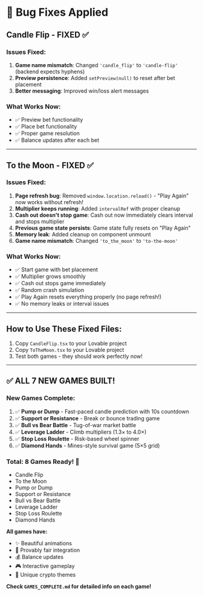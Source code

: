 # 🐛 Bug Fixes Applied

## Candle Flip - FIXED ✅

### Issues Fixed:
1. **Game name mismatch**: Changed `'candle_flip'` to `'candle-flip'` (backend expects hyphens)
2. **Preview persistence**: Added `setPreview(null)` to reset after bet placement  
3. **Better messaging**: Improved win/loss alert messages

### What Works Now:
- ✅ Preview bet functionality
- ✅ Place bet functionality  
- ✅ Proper game resolution
- ✅ Balance updates after each bet

---

## To the Moon - FIXED ✅

### Issues Fixed:
1. **Page refresh bug**: Removed `window.location.reload()` - "Play Again" now works without refresh!
2. **Multiplier keeps running**: Added `intervalRef` with proper cleanup
3. **Cash out doesn't stop game**: Cash out now immediately clears interval and stops multiplier
4. **Previous game state persists**: Game state fully resets on "Play Again"
5. **Memory leak**: Added cleanup on component unmount
6. **Game name mismatch**: Changed `'to_the_moon'` to `'to-the-moon'`

### What Works Now:
- ✅ Start game with bet placement
- ✅ Multiplier grows smoothly
- ✅ Cash out stops game immediately
- ✅ Random crash simulation
- ✅ Play Again resets everything properly (no page refresh!)
- ✅ No memory leaks or interval issues

---

## How to Use These Fixed Files:

1. Copy `CandleFlip.tsx` to your Lovable project
2. Copy `ToTheMoon.tsx` to your Lovable project  
3. Test both games - they should work perfectly now!

---

## ✅ ALL 7 NEW GAMES BUILT!

### New Games Complete:
1. ✅ **Pump or Dump** - Fast-paced candle prediction with 10s countdown
2. ✅ **Support or Resistance** - Break or bounce trading game
3. ✅ **Bull vs Bear Battle** - Tug-of-war market battle
4. ✅ **Leverage Ladder** - Climb multipliers (1.3× to 4.0×)
5. ✅ **Stop Loss Roulette** - Risk-based wheel spinner
6. ✅ **Diamond Hands** - Mines-style survival game (5×5 grid)

### Total: 8 Games Ready! 🎉
- Candle Flip
- To the Moon
- Pump or Dump
- Support or Resistance
- Bull vs Bear Battle
- Leverage Ladder
- Stop Loss Roulette
- Diamond Hands

**All games have:**
- ✨ Beautiful animations
- 🎯 Provably fair integration
- 💰 Balance updates
- 🎮 Interactive gameplay
- 🎨 Unique crypto themes

**Check `GAMES_COMPLETE.md` for detailed info on each game!**

